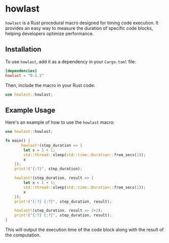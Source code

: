 # howlast

`howlast` is a Rust procedural macro designed for timing code execution.
It provides an easy way to measure the duration of specific code blocks, helping developers optimize performance.

## Installation

To use `howlast`, add it as a dependency in your `Cargo.toml` file:

```toml
[dependencies]
howlast = "0.1.2"
```

Then, include the macro in your Rust code:

```rust
use howlast::howlast;
```

## Example Usage

Here's an example of how to use the `howlast` macro:

```rust
use howlast::howlast;

fn main() {
       howlast!(step_duration => {
        let x = 1 + 1;
        std::thread::sleep(std::time::Duration::from_secs(1));
        x
    });
    print!("{:?}", step_duration);

    howlast!(step_duration, result => {
        let x = 1 + 1;
        std::thread::sleep(std::time::Duration::from_secs(1));
        x
    });
    print!("{:?} {:?}", step_duration, result);

    howlast!(step_duration, result => 2+2);
    print!("{:?} {:?}", step_duration, result);
}
```

This will output the execution time of the code block along with the result of the computation.
